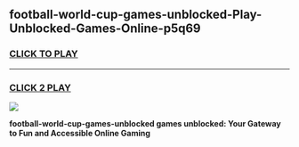 
## football-world-cup-games-unblocked-Play-Unblocked-Games-Online-p5q69
<h3>
<a href="https://premium76.site?title=football-world-cup-games-unblocked&ref=25A">CLICK TO PLAY</a></h3>
<hr>

<h3>
<a href="https://premium76.site?title=football-world-cup-games-unblocked&ref=25A">CLICK 2 PLAY</a>
  
</h3>

<a href="https://premium76.site?title=football-world-cup-games-unblocked&ref=25A"><img src="https://clearcache.store/games.png"></a>


**football-world-cup-games-unblocked games unblocked: Your Gateway to Fun and Accessible Online Gaming**
